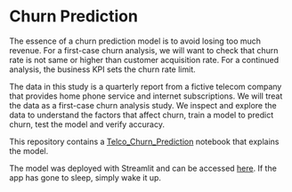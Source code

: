 # Churn Prediction
The essence of a churn prediction model is to avoid losing too much revenue.
For a first-case churn analysis, we will want to check that churn rate is not same or higher than customer acquisition rate. For a continued analysis, the business KPI sets the churn rate limit.

The data in this study is a quarterly report from a fictive telecom company that provides home phone service and internet subscriptions. We will treat the data as a first-case churn analysis study. We inspect and explore the data to understand the factors that affect churn, train a model to predict churn, test the model and verify accuracy.

This repository contains a [Telco_Churn_Prediction]() notebook that explains the model.

The model was deployed with Streamlit and can be accessed [here](). If the app has gone to sleep, simply wake it up.